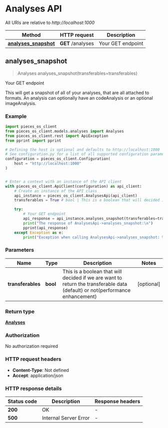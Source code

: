 # Analyses API

All URIs are relative to *http://localhost:1000*

Method | HTTP request | Description
------------- | ------------- | -------------
[**analyses_snapshot**](AnalysesApi#analyses_snapshot) | **GET** /analyses | Your GET endpoint


## **analyses_snapshot**
> Analyses analyses_snapshot(transferables=transferables)

Your GET endpoint

This will get a snapshot of all of your analyses, that are all attached to formats. An analysis can optionally have an codeAnalysis or an optional imageAnalysis.

### Example


```python
import pieces_os_client
from pieces_os_client.models.analyses import Analyses
from pieces_os_client.rest import ApiException
from pprint import pprint

# Defining the host is optional and defaults to http://localhost:1000
# See configuration.py for a list of all supported configuration parameters.
configuration = pieces_os_client.Configuration(
    host = "http://localhost:1000"
)


# Enter a context with an instance of the API client
with pieces_os_client.ApiClient(configuration) as api_client:
    # Create an instance of the API class
    api_instance = pieces_os_client.AnalysesApi(api_client)
    transferables = True # bool | This is a boolean that will decided if we are want to return the transferable data (default) or not(performance enhancement) (optional)

    try:
        # Your GET endpoint
        api_response = api_instance.analyses_snapshot(transferables=transferables)
        print("The response of AnalysesApi->analyses_snapshot:\n")
        pprint(api_response)
    except Exception as e:
        print("Exception when calling AnalysesApi->analyses_snapshot: %s\n" % e)
```



### Parameters


Name | Type | Description  | Notes
------------- | ------------- | ------------- | -------------
 **transferables** | **bool**| This is a boolean that will decided if we are want to return the transferable data (default) or not(performance enhancement) | [optional] 

### Return type

[**Analyses**](Analyses)

### Authorization

No authorization required

### HTTP request headers

 - **Content-Type**: Not defined
 - **Accept**: application/json

### HTTP response details

| Status code | Description | Response headers |
|-------------|-------------|------------------|
**200** | OK |  -  |
**500** | Internal Server Error |  -  |



